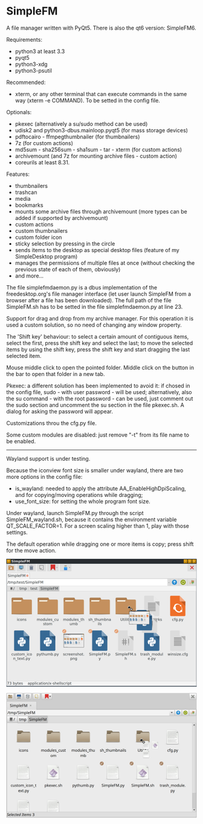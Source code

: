 # SimpleFM

A file manager written with PyQt5. There is also the qt6 version: SimpleFM6.

Requirements:
- python3 at least 3.3
- pyqt5
- python3-xdg
- python3-psutil

Recommended:
- xterm, or any other terminal that can execute commands in the same way (xterm -e COMMAND). To be setted in the config file.

Optionals:
- pkexec (alternatively a su/sudo method can be used)
- udisk2 and python3-dbus.mainloop.pyqt5 (for mass storage devices)
- pdftocairo - ffmpegthumbnailer (for thumbnailers)
- 7z (for custom actions)
- md5sum - sha256sum - sha1sum - tar - xterm (for custom actions)
- archivemount (and 7z for mounting archive files - custom action)
- coreurils at least 8.31.

Features:
- thumbnailers
- trashcan
- media
- bookmarks
- mounts some archive files through archivemount (more types can be added if supported by archivemount) 
- custom actions
- custom thumbnailers
- custom folder icon
- sticky selection by pressing in the circle
- sends items to the desktop as special desktop files (feature of my SimpleDesktop program)
- manages the permissions of multiple files at once (without checking the previous state of each of them, obviously)
- and more...

The file simplefmdaemon.py is a dbus implementation of the freedesktop.org's file manager interface (let user launch SimpleFM from a browser after a file has been downloaded). The full path of the file SimpleFM.sh has to be setted in the file simplefmdaemon.py at line 23.

Support for drag and drop from my archive manager. For this operation it is used a custom solution, so no need of changing any window property.

The 'Shift key' behaviour: to select a certain amount of contiguous items, select the first, press the shift key and select the last; to move the selected items by using the shift key, press the shift key and start dragging the last selected item.

Mouse middle click to open the pointed folder. Middle click on the button in the bar to open that folder in a new tab.

Pkexec: a different solution has been implemented to avoid it: if chosed in the config file, sudo - with user password - will be used; alternatively, also the su command - with the root password - can be used, just comment out the sudo section and uncomment the su section in the file pkexec.sh. A dialog for asking the password will appear.

Customizations throu the cfg.py file.

Some custom modules are disabled: just remove "-t" from its file name to be enabled.

---------------

Wayland support is under testing.

Because the iconview font size is smaller under wayland, there are two more options in the config file:
- is_wayland: needed to apply the attribute AA_EnableHighDpiScaling, and for copying/moving operations while dragging;
- use_font_size: for setting the whole program font size.

Under wayland, launch SimpleFM.py through the script SimpleFM_wayland.sh, because it contains the environment variable QT_SCALE_FACTOR=1. For a screen scaling higher than 1, play with those settings.

The default operation while dragging one or more items is copy; press shift for the move action.


![My image](https://github.com/frank038/SimpleFM/blob/main/screenshot1.png)

![My image](https://github.com/frank038/SimpleFM/blob/main/screenshot2.png)
